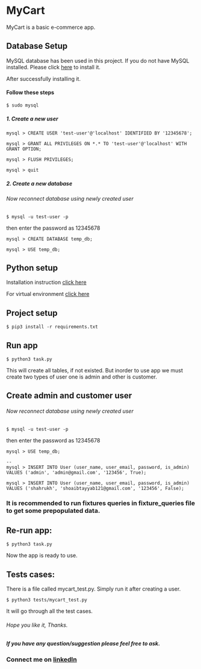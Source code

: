 # MyCart

MyCart is a basic e-commerce app.

## Database Setup

MySQL database has been used in this project.
If you do not have MySQL installed.
Please click [here](https://www.digitalocean.com/community/tutorials/how-to-install-mysql-on-ubuntu-18-04) to install it.

After successfully installing it.

#### Follow these steps

```
$ sudo mysql
```
##### 1. Create a new user

```
mysql > CREATE USER 'test-user'@'localhost' IDENTIFIED BY '12345678';

mysql > GRANT ALL PRIVILEGES ON *.* TO 'test-user'@'localhost' WITH GRANT OPTION;

mysql > FLUSH PRIVILEGES;

mysql > quit
```

##### 2. Create a new database
###### Now reconnect database using newly created user
```
$ mysql -u test-user -p
```
then enter the password as 12345678

```
mysql > CREATE DATABASE temp_db;

mysql > USE temp_db;
```

## Python setup

Installation instruction [click here](https://phoenixnap.com/kb/how-to-install-python-3-ubuntu)

For virtual environment [click here](https://packaging.python.org/guides/installing-using-pip-and-virtual-environments/)


## Project setup

```
$ pip3 install -r requirements.txt
```

## Run app
```
$ python3 task.py
```
This will create all tables, if not existed. But inorder to use app we must create two types of user one is admin and other is customer.

## Create admin and customer user 

###### Now reconnect database using newly created user
```
$ mysql -u test-user -p
```
then enter the password as 12345678

```
mysql > USE temp_db;

-- 
mysql > INSERT INTO User (user_name, user_email, password, is_admin) VALUES ('admin', 'admin@gmail.com', '123456', True);

mysql > INSERT INTO User (user_name, user_email, password, is_admin) VALUES ('shahrukh', 'shoaibtayyab121@gmail.com', '123456', False);
```

### It is recommended to run fixtures queries in fixture_queries file to get some prepopulated data.

## Re-run app:
```
$ python3 task.py
```
Now the app is ready to use.

## Tests cases:
There is a file called mycart_test.py.
Simply run it after creating a user.
```
$ python3 tests/mycart_test.py
```
It will go through all the test cases.


###### Hope you like it, Thanks.
##### If you have any question/suggestion please feel free to ask.
### Connect me on [linkedIn](https://www.linkedin.com/in/shahrukhafzal/)
